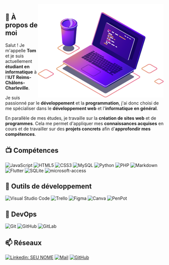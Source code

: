 <img src="img/img-pc.png" min-width="400px" max-width="400px" width="400px" align="right" alt="PC CODE">

## 🚀 À propos de moi

Salut ! Je m'appelle **Tom** et je suis actuellement **étudiant en informatique** à l'**IUT Reims-Châlons-Charleville**.

Je suis passionné par le **développement** et la **programmation**, j'ai donc choisi de me spécialiser dans le **développement web** et l'**informatique en général**.

En parallèle de mes études, je travaille sur la **création de sites web** et de **programmes**. Cela me permet d'appliquer mes **connaissances acquises** en cours et de travailler sur des **projets concrets** afin d'**approfondir mes compétences**.

## 📺 Compétences
![JavaScript](https://img.shields.io/badge/-JavaScript-333333?style=flat&logo=javascript)
![HTML5](https://img.shields.io/badge/-HTML5-333333?style=flat&logo=HTML5)
![CSS3](https://img.shields.io/badge/-CSS3-333333?style=flat&logo=CSS3&logoColor=1572B6)
![MySQL](https://img.shields.io/badge/-MySQL-333333?style=flat&logo=mysql)
![Python](https://img.shields.io/badge/-Python-333333?style=flat&logo=python)
![PHP](https://img.shields.io/badge/-PHP-333333?style=flat&logo=php)
![Markdown](https://img.shields.io/badge/-Markdown-333333?style=flat&logo=markdown)
![Flutter](https://img.shields.io/badge/-Flutter-333333?style=flat&logo=flutter)
![SQLite](https://img.shields.io/badge/-SQLite-333333?style=flat&logo=sqlite)
![microsoft-access](https://img.shields.io/badge/-Microsoft_Access-333333?style=flat&logo=microsoft-access)

## 💼 Outils de développement
![Visual Studio Code](https://img.shields.io/badge/-Visual%20Studio%20Code-333333?style=flat&logo=visual-studio-code&logoColor=007ACC)
![Trello](https://img.shields.io/badge/-Trello-333333?style=flat&logo=trello&logoColor=007ACC)
![Figma](https://img.shields.io/badge/-Figma-333333?style=flat&logo=figma&logoColor=007ACC)
![Canva](https://img.shields.io/badge/-Canva-333333?style=flat&logo=canva&logoColor=007ACC)
![PenPot](https://img.shields.io/badge/-Penpot-333333?style=flat&logo=penpot&logoColor=007ACC)

## 💾 DevOps
![Git](https://img.shields.io/badge/-Git-333333?style=flat&logo=git)
![GitHub](https://img.shields.io/badge/-GitHub-333333?style=flat&logo=github)
![GitLab](https://img.shields.io/badge/-GitLab-333333?style=flat&logo=gitlab)

## 📫 Réseaux
[![Linkedin: SEU NOME](https://img.shields.io/badge/-Tom-blue?style=flat-square&logo=Linkedin&logoColor=white&link=https://www.linkedin.com/in/tom-sikora-1a5188271/)](https://www.linkedin.com/in/tom-sikora-1a5188271/)
[![Mail](https://img.shields.io/badge/-Tom-006bed?style=flat-square&logo=Gmail&logoColor=white&link=mailto:tom.sikora@etudiant.univ-reims.fr)](mailto:tom.sikora@etudiant.univ-reims.fr)
[![GitHub]( https://img.shields.io/github/followers/tom512000?label=follow&style=social)](https://github.com/tom512000/tomsikora.dev)
